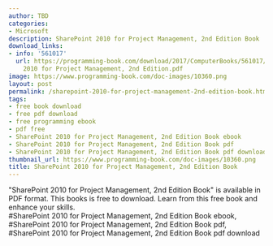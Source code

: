 ```yaml
---
author: TBD
categories:
- Microsoft
description: SharePoint 2010 for Project Management, 2nd Edition Book
download_links:
- info: '561017'
  url: https://programming-book.com/download/2017/ComputerBooks/561017/SharePoint
    2010 for Project Management, 2nd Edition.pdf
image: https://www.programming-book.com/doc-images/10360.png
layout: post
permalink: /sharepoint-2010-for-project-management-2nd-edition-book.html
tags:
- free book download
- free pdf download
- free programming ebook
- pdf free
- SharePoint 2010 for Project Management, 2nd Edition Book ebook
- SharePoint 2010 for Project Management, 2nd Edition Book pdf
- SharePoint 2010 for Project Management, 2nd Edition Book pdf download
thumbnail_url: https://www.programming-book.com/doc-images/10360.png
title: SharePoint 2010 for Project Management, 2nd Edition Book
---
```


 
<div class="item-desc text-justify">
  "SharePoint 2010 for Project Management, 2nd Edition Book" is available in PDF format. This books is free to download. Learn from this free book and enhance your skills.
  <br>
  #SharePoint 2010 for Project Management, 2nd Edition Book ebook, #SharePoint 2010 for Project Management, 2nd Edition Book pdf, #SharePoint 2010 for Project Management, 2nd Edition Book pdf download
</div>